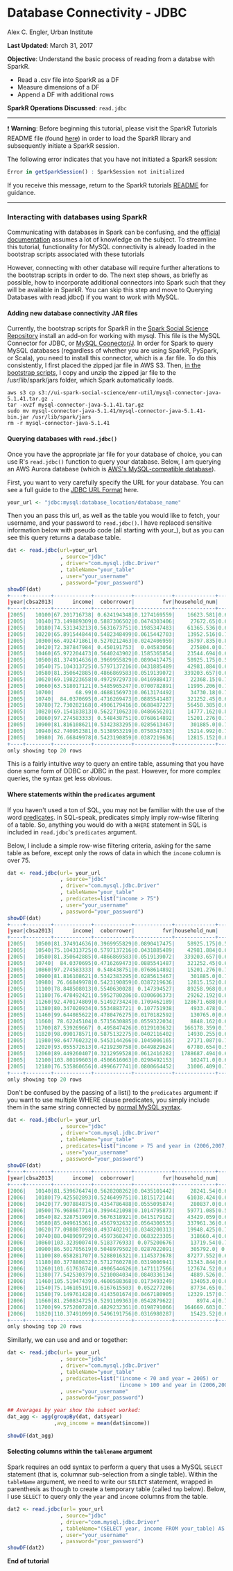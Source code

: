 # Database Connectivity - JDBC
Alex C. Engler, Urban Institute  

**Last Updated**: March 31, 2017


**Objective**: Understand the basic process of reading from a databse with SparkR.

* Read a .csv file into SparkR as a DF
* Measure dimensions of a DF
* Append a DF with additional rows

**SparkR Operations Discussed**: `read.jdbc`

***

:heavy_exclamation_mark: **Warning**: Before beginning this tutorial, please visit the SparkR Tutorials README file (found [here](https://github.com/UrbanInstitute/sparkr-tutorials/blob/master/README.md)) in order to load the SparkR library and subsequently initiate a SparkR session.


The following error indicates that you have not initiated a SparkR session:


```r
Error in getSparkSession() : SparkSession not initialized
```

If you receive this message, return to the SparkR tutorials [README](https://github.com/UrbanInstitute/sparkr-tutorials/blob/master/README.md) for guidance.

***

### Interacting with databases using SparkR

Communicating with databases in Spark can be confusing, and the [official documentation](http://spark.apache.org/docs/latest/sql-programming-guide.html#jdbc-to-other-databases) assumes a lot of knowledge on the subject. To streamline this tutorial, functionality for MySQL connectivity is already loaded in the bootstrap scripts associated with these tutorials

However, connecting with other database will require further alterations to the bootstrap scripts in order to do. The next step shows, as briefly as possible, how to incorporate additional connectors into Spark such that they will be available in SparkR. You can skip this step and move to Querying Databases with read.jdbc() if you want to work with MySQL.


#### Adding new database connectivity JAR files 

Currently, the bootstrap scripts for SparkR in the [Spark Social Science Repository](https://github.com/UrbanInstitute/spark-social-science/blob/master/sparkr/rstudio_sparkr_emr5lyr-proc.sh) install an add-on for working with mysql. This file is the MySQL Connector for JDBC, or [MySQL Coonector/J](https://dev.mysql.com/downloads/connector/j/5.1.html). In order for Spark to query MySQL databases (regardless of whether you are using SparkR, PySpark, or Scala), you need to install this connector, which is a .far file. To do this consistently, I first placed the zipped jar file in AWS S3. Then, [in the bootstrap scripts](https://github.com/UrbanInstitute/spark-social-science/blob/master/sparkr/rstudio_sparkr_emr5lyr-proc.sh#L256), I copy and unzip the zipped jar file to the /usr/lib/spark/jars folder, which Spark automatically loads.

```
aws s3 cp s3://ui-spark-social-science/emr-util/mysql-connector-java-5.1.41.tar.gz .
tar -xvzf mysql-connector-java-5.1.41.tar.gz
sudo mv mysql-connector-java-5.1.41/mysql-connector-java-5.1.41-bin.jar /usr/lib/spark/jars
rm -r mysql-connector-java-5.1.41
```

#### Querying databases with `read.jdbc()`

Once you have the appropriate jar file for your database of choice, you can use R's `read.jdbc()` function to query your database. Below, I am querying an AWS Aurora database (which is [AWS's MySQL-compatible database](https://aws.amazon.com/rds/aurora/)). 

First, you want to very carefully specify the URL for your database. You can see a full guide to the [JDBC URL Format](https://dev.mysql.com/doc/connector-j/5.1/en/connector-j-reference-configuration-properties.html) here.

```r
your_url <- "jdbc:mysql:database_location/database_name"

```

Then you an pass this url, as well as the table you would like to fetch, your username, and your password to `read.jdbc()`. I have replaced sensitive information below with pseudo code (all starting with your_), but as you can see this query returns a database table.

```r
dat <- read.jdbc(url=your_url
                 , source="jdbc"
                 , driver="com.mysql.jdbc.Driver"
                 , tableName="your_table"
                 , user="your_username"
                 , password="your_password")
showDF(dat)
+----+--------+------------+------------+------------+-------------+------------+
|year|cbsa2013|      income|  coborrower|         fvr|household_num|     HO_rate|
+----+--------+------------+------------+------------+-------------+------------+
|2005|   10100|67.201716738| 0.624194348|0.1274169559|    16623.581|0.6901105724|
|2005|   10140|73.149889309|0.5887306502|0.0474303406|     27672.65|0.6843757284|
|2005|   10180|74.531343213|0.5631673751|0.1985347483|    61365.536|0.6299735734|
|2005|   10220|65.891544844|0.5482348499|0.0615442703|    13952.516|0.7034758462|
|2005|   10300|66.492471861|0.5270212463|0.0242406959|    36797.835|0.8058110484|
|2005|   10420|72.387847984| 0.450191753|  0.04583056|     275804.0|0.7121252774|
|2005|   10460|65.972204473|0.5640243902|0.1585365854|    23544.694|0.6620042715|
|2005|   10500|81.374914636|0.3969955829|0.0890417475|    58925.175|0.5531117218|
|2005|   10540|75.104313725|0.5797137216|0.0431885489|    42981.884|0.6139988187|
|2005|   10580|81.350642885|0.4866869583|0.0519139072|   339203.657|0.6682141343|
|2005|   10620|69.198223658|0.4972972973|0.0416988417|     22368.15|0.7293573675|
|2005|   10660|63.518017121|0.5485965247|0.0700782891|    11995.206|0.7867968253|
|2005|   10700|       68.99|0.4688156973|0.0613174492|     34730.18|0.7192600211|
|2005|   10740|  84.0370695|0.4716269473|0.0885541487|    321252.45|0.6785414399|
|2005|   10780|72.730282168|0.4906179416|0.0688487227|    56458.385|0.6875603154|
|2005|   10820|69.154183813|0.5622710623|0.0486656201|    14777.162|0.8136202337|
|2005|   10860|97.274583333| 0.548438751|0.0768614892|    15201.276|0.7425035898|
|2005|   10900|81.816108621|0.5342383295|0.0285613467|     301885.0|0.7342796098|
|2005|   10940|62.740952381|0.5138953219|0.0750347383|    15214.992|0.7151472705|
|2005|   10980| 76.66849978|0.5423190859|0.0387219636|    12815.152|0.8506332972|
+----+--------+------------+------------+------------+-------------+------------+
only showing top 20 rows
```

This is a fairly intuitive way to query an entire table, assuming that you have done some form of ODBC or JDBC in the past. However, for more complex queries, the syntax get less obvious.


#### Where statements within the `predicates` argument

If you haven't used a ton of SQL, you may not be familiar with the use of the word [predicates](http://www.dummies.com/programming/databases/sql-where-clause-predicates-2/). in SQL-speak, predicates simply imply row-wise filtering of a table. So, anything you would do with a `WHERE` statement in SQL is included in `read.jdbc`'s `predicates` argument. 

Below, I include a simple row-wise filtering criteria, asking for the same table as before, except only the rows of data in which the `income` column is over 75.

```r
dat <- read.jdbc(url= your_url
                 , source="jdbc"
                 , driver="com.mysql.jdbc.Driver"
                 , tableName="your_table"
                 , predicates=list("income > 75")
                 , user="your_username"
                 , password="your_password")
showDF(dat)
+----+--------+------------+------------+------------+-------------+------------+
|year|cbsa2013|      income|  coborrower|         fvr|household_num|     HO_rate|
+----+--------+------------+------------+------------+-------------+------------+
|2005|   10500|81.374914636|0.3969955829|0.0890417475|    58925.175|0.5531117218|
|2005|   10540|75.104313725|0.5797137216|0.0431885489|    42981.884|0.6139988187|
|2005|   10580|81.350642885|0.4866869583|0.0519139072|   339203.657|0.6682141343|
|2005|   10740|  84.0370695|0.4716269473|0.0885541487|    321252.45|0.6785414399|
|2005|   10860|97.274583333| 0.548438751|0.0768614892|    15201.276|0.7425035898|
|2005|   10900|81.816108621|0.5342383295|0.0285613467|     301885.0|0.7342796098|
|2005|   10980| 76.66849978|0.5423190859|0.0387219636|    12815.152|0.8506332972|
|2005|   11100|78.848508013|0.5540630028| 0.147394527|    89258.968|0.6782921801|
|2005|   11180|76.478492421|0.5952780286|0.0300606373|    29262.192|0.6634777053|
|2005|   11260|92.470174809|0.5149273424|0.1709462189|   128671.688|0.6342618588|
|2005|   11380|80.347020934|0.5534883721| 0.107751938|     4933.478|0.7530488633|
|2005|   11460|99.644085622|0.4780476275|0.0170182592|     130765.0|0.6300233243|
|2005|   11660| 78.62245104|0.5715630885|0.0559322034|     8848.162|0.6880647077|
|2005|   11700|87.539269667| 0.495847426|0.0129103632|   166178.359|0.7101060734|
|2005|   11820|98.090178571|0.5875132275|0.0402116402|    14930.255|0.6907748729|
|2005|   11980|98.647760232|0.5453144266|0.1045006165|    27171.087|0.7295177039|
|2005|   12020|93.055572613|0.4219230758|0.0449829624|    67780.654|0.5464337656|
|2005|   12060|89.449260407|0.3212959528|0.0612416282|  1788687.494|0.6727994695|
|2005|   12100|103.80199603|0.4506616063|0.0298492153|     102471.0|0.6816953089|
|2005|   12180|76.535860656|0.4996677741|0.0800664452|    31006.409|0.7556315212|
+----+--------+------------+------------+------------+-------------+------------+
only showing top 20 rows
```

Don't be confused by the passing of a list() to the `predicates` argument: if you want to use multiple WHERE clause predicates, you simply include them in the same string connected by [normal MySQL syntax](https://www.techonthenet.com/mysql/and_or.php). 


```r
dat <- read.jdbc(url= your_url
                 , source="jdbc"
                 , driver="com.mysql.jdbc.Driver"
                 , tableName="your_table"
                 , predicates=list("income > 75 and year in (2006,2007,2008)")
                 , user="your_username"
                 , password="your_password")
showDF(dat)
+----+--------+------------+------------+------------+-------------+------------+
|year|cbsa2013|      income|  coborrower|         fvr|household_num|     HO_rate|
+----+--------+------------+------------+------------+-------------+------------+
|2006|   10140|81.539676474|0.5628208262|0.0435101442|     28241.54|0.6979506075|
|2006|   10180|79.425502893|0.5246499751|0.1815172144|    61038.424|0.6463764202|
|2006|   10420|77.907884875|0.4354786488|0.0555095874|     280837.0|0.6984549757|
|2006|   10500|76.968667714|0.3994421098|0.1014795873|    59771.085|0.5555275599|
|2006|   10540|82.328751909|0.5676318921|0.0415179162|    43429.059|0.6319768292|
|2006|   10580|85.049615361|0.4567932632|0.0564300535|    337961.36|0.6478584179|
|2006|   10620|77.098087098|0.4937402191|0.0348200313|    19948.425|0.7825617812|
|2006|   10740|88.048909729|0.4597368247|0.0683223305|     318660.4|0.6841711427|
|2006|   10860|103.32390074|0.5183776933| 0.075200676|     13719.54|0.7118390267|
|2006|   10900|86.501705619|0.5048979502|0.0287022091|     305792.0| 0.736402522|
|2006|   11100|80.658281707|0.5288016321|0.1145373678|    87277.552|0.6496221617|
|2006|   11180|80.377880832|0.5712760278|0.0319006941|    31343.844|0.6396942251|
|2006|   11260|101.61763674|0.4906544626|0.1471117566|    127674.52|0.6463121381|
|2006|   11380|77.542530379|0.5210084034|0.0840336134|     4889.526|0.7317547754|
|2006|   11460|105.51947439|0.4600588368|0.0173493249|     134053.0|0.6279978814|
|2006|   11540|75.146105191|0.6167615503| 0.052277206|     87734.65|0.7088581877|
|2006|   11580|79.149761428|0.4143501674|0.0467180905|    12329.157|0.7940348233|
|2006|   11660|81.250834725|0.5291109363|0.0542879622|       8974.4|0.7203797468|
|2006|   11700|99.575200728|0.4829232361|0.0198791066|   164669.603|0.7203291369|
|2006|   11820|110.37491099|0.5496191756|0.0316980287|     15423.52|0.6872105071|
+----+--------+------------+------------+------------+-------------+------------+
only showing top 20 rows
```
Similarly, we can use and and or together:

```r
dat <- read.jdbc(url= your_url
                 , source="jdbc"
                 , driver="com.mysql.jdbc.Driver"
                 , tableName="your_table"
                 , predicates=list("(income < 70 and year = 2005) or
                                    (income > 100 and year in (2006,2007))")                 
                 , user="your_username"
                 , password="your_password")

## Averages by year show the subset worked:
dat_agg <- agg(groupBy(dat, dat$year)
               ,avg_income = mean(dat$income))

showDF(dat_agg)
```

#### Selecting columns within the `tablename` argument 

Spark requires an odd syntax to perform a query that uses a MySQL `SELECT` statement (that is, columnar sub-selection from a single table). Within the `tableName` argument, we need to write our `SELECT` statement, wrapped in parenthesis as though to create a temporary table (called `tmp` below). Below, I use `SELECT` to query only the `year` and `income` columns from the table.

```r
dat2 <- read.jdbc(url= your_url
                 , source="jdbc"
                 , driver="com.mysql.jdbc.Driver"
                 , tableName="(SELECT year, income FROM your_table) AS tmp"
                 , user="your_username"
                 , password="your_password")
showDF(dat2)
```







__End of tutorial__


